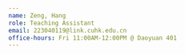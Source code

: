 ```yaml
---
name: Zeng, Hang
role: Teaching Assistant
email: 223040119@link.cuhk.edu.cn
office-hours: Fri 11:00AM-12:00PM @ Daoyuan 401
---
```

